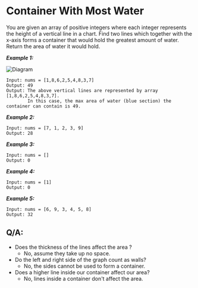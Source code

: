 # Container With Most Water

You are given an array of positive integers where each integer represents the height of a vertical line in a chart. Find two lines which together with the x-axis forms a container that would hold the greatest amount of water. Return the area of water it would hold.

**_Example 1:_**

![Diagram](https://s3-lc-upload.s3.amazonaws.com/uploads/2018/07/17/question_11.jpg)

```
Input: nums = [1,8,6,2,5,4,8,3,7]
Output: 49
Output: The above vertical lines are represented by array [1,8,6,2,5,4,8,3,7].
        In this case, the max area of water (blue section) the container can contain is 49.
```

**_Example 2:_**

```
Input: nums = [7, 1, 2, 3, 9]
Output: 28
```

**_Example 3:_**

```
Input: nums = []
Output: 0
```

**_Example 4:_**

```
Input: nums = [1]
Output: 0
```

**_Example 5:_**

```
Input: nums = [6, 9, 3, 4, 5, 8]
Output: 32
```

## Q/A:

- Does the thickness of the lines affect the area ?
  - No, assume they take up no space.
- Do the left and right side of the graph count as walls?
  - No, the sides cannot be used to form a container.
- Does a higher line inside our container affect our area?
  - No, lines inside a container don't affect the area.
